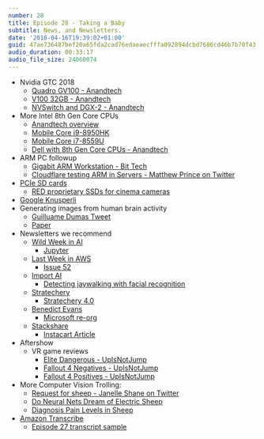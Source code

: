 ```yaml
---
number: 28
title: Episode 28 - Taking a Baby
subtitle: News, and Newsletters.
date: '2018-04-16T19:39:02+01:00'
guid: 47ae736487bef20a65fda2cad76edaeaecfffa092894dcbd7686cd46b7b70f43
audio_duration: 00:33:17
audio_file_size: 24060074
---
```


* Nvidia GTC 2018
  * [Quadro GV100 - Anandtech](https://www.anandtech.com/show/12579/big-volta-comes-to-quadro-nvidia-announces-quadro-gv100)
  * [V100 32GB - Anandtech](https://www.anandtech.com/show/12576/nvidia-bumps-all-tesla-v100-models-to-32gb)
  * [NVSwitch and DGX-2 - Anandtech](https://www.anandtech.com/show/12581/nvidia-develops-nvlink-switch-nvswitch-18-ports-for-dgx2-more)
* More Intel 8th Gen Core CPUs
  * [Anandtech overview](https://www.anandtech.com/show/12607/intel-expands-8th-gen-core-core-i9-on-mobile-iris-plus-desktop-chipsets-and-vpro)
  * [Mobile Core i9-8950HK](https://ark.intel.com/products/134903/Intel-Core-i9-8950HK-Processor-12M-Cache-up-to-4_60-GHz)
  * [Mobile Core i7-8559U](https://ark.intel.com/products/137979/Intel-Core-i7-8559U-Processor-8M-Cache-up-to-4_50-GHz)
  * [Dell with 8th Gen Core CPUs - Anandtech](https://www.anandtech.com/show/12605/dells-8th-gen-alienware-laptops-and-monitors)
* ARM PC followup
  * [Gigabit ARM Workstation - Bit Tech](http://www.bit-tech.net/news/tech/pcs/gigabyte-launches-first-arm-workstation/1/)
  * [Cloudflare testing ARM in Servers - Matthew Prince on Twitter](https://twitter.com/eastdakota/status/976560820611031040)
* [PCIe SD cards](https://www.anandtech.com/show/12487/western-digital-displays-sd-card-with-pcie-interface)
  * [RED proprietary SSDs for cinema cameras](https://www.red.com/store/products/redmag-ssd)
* [Google Knusperli](https://github.com/google/knusperli)
* Generating images from human brain activity
  * [Guilluame Dumas Tweet](https://twitter.com/introspection/status/968827459327217665)
  * [Paper](https://www.biorxiv.org/content/early/2018/02/27/272518)
* Newsletters we recommend
  * [Wild Week in AI](https://www.getrevue.co/profile/wildml)
    * [Jupyter](https://blog.jupyter.org/jupyterlab-is-ready-for-users-5a6f039b8906)
  * [Last Week in AWS](https://lastweekinaws.com)
    * [Issue 52](https://snarkive.lastweekinaws.com/issue_52-_A_Peak_at_the_Summit.html)
  * [Import AI](https://jack-clark.net)
    * [Detecting jaywalking with facial recognition](https://motherboard.vice.com/en_us/article/wj7n74/china-jaywalking-facial-recognition-camera)
  * [Stratechery](https://stratechery.com/)
    * [Stratechery 4.0](https://stratechery.com/2018/stratechery-4-0/)
  * [Benedict Evans](https://www.ben-evans.com/newsletter/)
    * [Microsoft re-org](https://news.microsoft.com/2018/03/29/satya-nadella-email-to-employees-embracing-our-future-intelligent-cloud-and-intelligent-edge/)
  * [Stackshare](https://stackshare.io/)
      * [Instacart Article](https://stackshare.io/posts/the-tech-behind-instacarts-grocery-delivery-service)
* Aftershow
  * VR game reviews
    * [Elite Dangerous - UpIsNotJump](https://www.youtube.com/watch?v=Fa0b2Kd2xhU)
    * [Fallout 4 Negatives - UpIsNotJump](https://www.youtube.com/watch?v=6-JD18kS0GQ)
    * [Fallout 4 Positives - UpIsNotJump](https://www.youtube.com/watch?v=sD7QUrfToms)
* More Computer Vision Trolling:
    * [Request for sheep - Janelle Shane on Twitter](https://twitter.com/JanelleCShane/status/969239712190746624)
    * [Do Neural Nets Dream of Electric Sheep](http://aiweirdness.com/post/171451900302/do-neural-nets-dream-of-electric-sheep)
    * [Diagnosis Pain Levels in Sheep](https://www.sciencedaily.com/releases/2017/05/170531193207.htm)
* [Amazon Transcribe](https://aws.amazon.com/transcribe/)
    * [Episode 27 transcript sample](/assets/text/episodes/28/episode-27-transcript-sample.txt)

